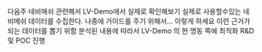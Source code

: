 다음주 네비매쉬 관련해서 LV-Demo에서 실제로 확인해보기
실제로 사용할수있는 네비메쉬 데이터를 수집한다. 나중에 가이드를 주기 위해서...
이렇게 하세요 이런 근거가 되는 데이터를 뽑기 위함
분석된 내용에 따라서 LV-Demo 의 현 명동 쪽에 최적화 R&D 및 POC 진행